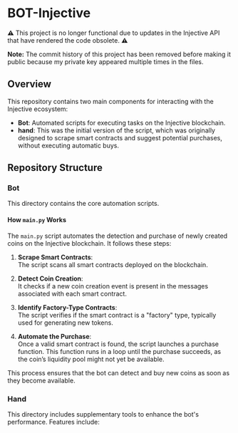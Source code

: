 # BOT-Injective

**⚠️** This project is no longer functional due to updates in the Injective API that have rendered the code obsolete. **⚠️**

**Note:** The commit history of this project has been removed before making it public because my private key appeared multiple times in the files.

## Overview

This repository contains two main components for interacting with the Injective ecosystem:

- **Bot**: Automated scripts for executing tasks on the Injective blockchain.
- **hand**: This was the initial version of the script, which was originally designed to scrape smart contracts and suggest potential purchases, without executing automatic buys.

## Repository Structure

### Bot

This directory contains the core automation scripts. 
#### How `main.py` Works

The `main.py` script automates the detection and purchase of newly created coins on the Injective blockchain. It follows these steps:

1. **Scrape Smart Contracts**:  
   The script scans all smart contracts deployed on the blockchain.

2. **Detect Coin Creation**:  
   It checks if a new coin creation event is present in the messages associated with each smart contract.

3. **Identify Factory-Type Contracts**:  
   The script verifies if the smart contract is a "factory" type, typically used for generating new tokens.

4. **Automate the Purchase**:  
   Once a valid smart contract is found, the script launches a purchase function. This function runs in a loop until the purchase succeeds, as the coin’s liquidity pool might not yet be available.

This process ensures that the bot can detect and buy new coins as soon as they become available.


### Hand

This directory includes supplementary tools to enhance the bot's performance. Features include:
